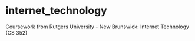 # internet_technology
Coursework from Rutgers University - New Brunswick: Internet Technology (CS 352)
